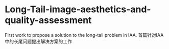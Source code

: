 # Long-Tail-image-aesthetics-and-quality-assessment
First work to propose a solution to the long-tail problem in IAA. 首篇针对IAA中的长尾问题提出解决方案的工作
